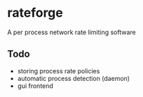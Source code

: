 # rateforge
A per process network rate limiting software

## Todo
- storing process rate policies 
- automatic process detection (daemon)
- gui frontend
